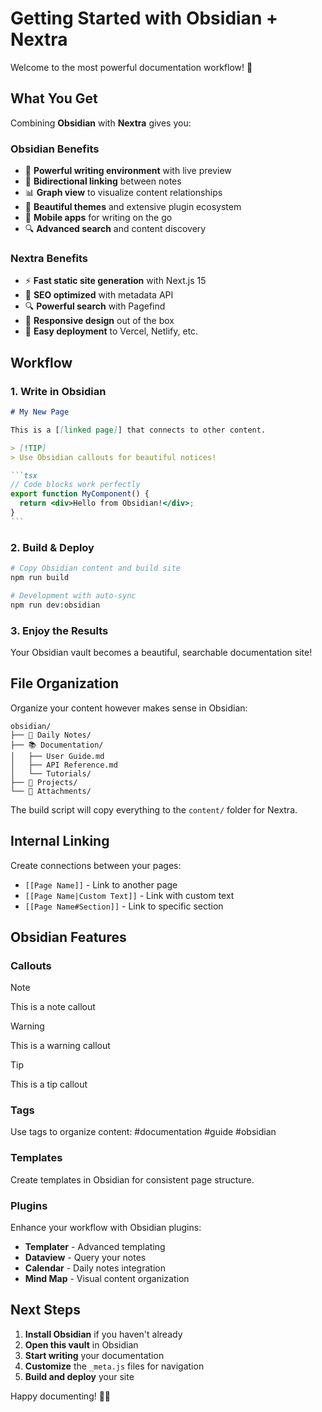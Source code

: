 # Getting Started with Obsidian + Nextra

Welcome to the most powerful documentation workflow! 🚀

## What You Get

Combining **Obsidian** with **Nextra** gives you:

### Obsidian Benefits

- 🧠 **Powerful writing environment** with live preview
- 🔗 **Bidirectional linking** between notes
- 📊 **Graph view** to visualize content relationships
- 🎨 **Beautiful themes** and extensive plugin ecosystem
- 📱 **Mobile apps** for writing on the go
- 🔍 **Advanced search** and content discovery

### Nextra Benefits

- ⚡ **Fast static site generation** with Next.js 15
- 🎯 **SEO optimized** with metadata API
- 🔍 **Powerful search** with Pagefind
- 📱 **Responsive design** out of the box
- 🚀 **Easy deployment** to Vercel, Netlify, etc.

## Workflow

### 1. Write in Obsidian

````markdown
# My New Page

This is a [[linked page]] that connects to other content.

> [!TIP]
> Use Obsidian callouts for beautiful notices!

```tsx
// Code blocks work perfectly
export function MyComponent() {
  return <div>Hello from Obsidian!</div>;
}
```
````

### 2. Build & Deploy

```bash
# Copy Obsidian content and build site
npm run build

# Development with auto-sync
npm run dev:obsidian
```

### 3. Enjoy the Results

Your Obsidian vault becomes a beautiful, searchable documentation site!

## File Organization

Organize your content however makes sense in Obsidian:

```
obsidian/
├── 📝 Daily Notes/
├── 📚 Documentation/
│   ├── User Guide.md
│   ├── API Reference.md
│   └── Tutorials/
├── 🎯 Projects/
└── 📎 Attachments/
```

The build script will copy everything to the `content/` folder for Nextra.

## Internal Linking

Create connections between your pages:

- `[[Page Name]]` - Link to another page
- `[[Page Name|Custom Text]]` - Link with custom text
- `[[Page Name#Section]]` - Link to specific section

## Obsidian Features

### Callouts

> [!NOTE]
> This is a note callout

> [!WARNING]
> This is a warning callout

> [!TIP]
> This is a tip callout

### Tags

Use tags to organize content: #documentation #guide #obsidian

### Templates

Create templates in Obsidian for consistent page structure.

### Plugins

Enhance your workflow with Obsidian plugins:

- **Templater** - Advanced templating
- **Dataview** - Query your notes
- **Calendar** - Daily notes integration
- **Mind Map** - Visual content organization

## Next Steps

1. **Install Obsidian** if you haven't already
2. **Open this vault** in Obsidian
3. **Start writing** your documentation
4. **Customize** the `_meta.js` files for navigation
5. **Build and deploy** your site

Happy documenting! 📖✨
